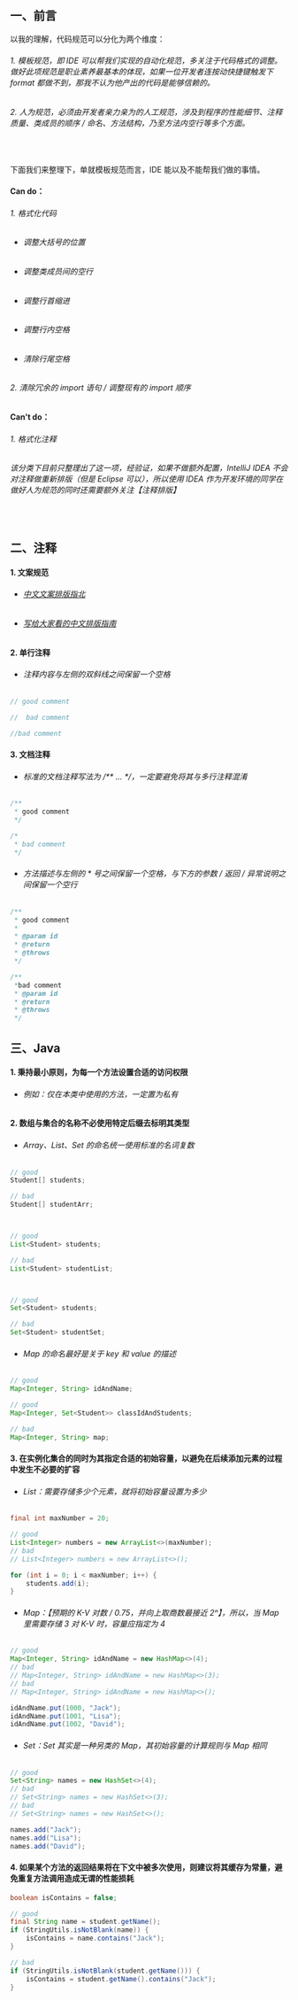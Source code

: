 ## 一、前言
以我的理解，代码规范可以分化为两个维度：
###### 1. 模板规范，即 IDE 可以帮我们实现的自动化规范，多关注于代码格式的调整。做好此项规范是职业素养最基本的体现，如果一位开发者连按动快捷键触发下 format 都做不到，那我不认为他产出的代码是能够信赖的。
###### 2. 人为规范，必须由开发者亲力亲为的人工规范，涉及到程序的性能细节、注释质量、类成员的顺序 / 命名、方法结构，乃至方法内空行等多个方面。

<br />

下面我们来整理下，单就模板规范而言，IDE 能以及不能帮我们做的事情。
#### Can do：
###### 1. 格式化代码
* ###### 调整大括号的位置
* ###### 调整类成员间的空行
* ###### 调整行首缩进
* ###### 调整行内空格
* ###### 清除行尾空格
###### 2. 清除冗余的 import 语句 / 调整现有的 import 顺序

#### Can't do：
###### 1. 格式化注释
###### *该分类下目前只整理出了这一项，经验证，如果不做额外配置，IntelliJ IDEA 不会对注释做重新排版（但是 Eclipse 可以），所以使用 IDEA 作为开发环境的同学在做好人为规范的同时还需要额外关注【注释排版】*

<br />

## 二、注释
#### 1. 文案规范
* ###### [中文文案排版指北](https://github.com/mzlogin/chinese-copywriting-guidelines)
* ###### [写给大家看的中文排版指南](https://zhuanlan.zhihu.com/p/20506092)

#### 2. 单行注释
* ###### 注释内容与左侧的双斜线之间保留一个空格
```Java
// good comment

//  bad comment

//bad comment
```

#### 3. 文档注释
* ###### 标准的文档注释写法为 /** ... */，一定要避免将其与多行注释混淆
```Java
/**
 * good comment
 */

/*
 * bad comment
 */
```
* ###### 方法描述与左侧的 * 号之间保留一个空格，与下方的参数 / 返回 / 异常说明之间保留一个空行
```Java
/**
 * good comment
 *
 * @param id
 * @return
 * @throws
 */

/**
 *bad comment
 * @param id
 * @return
 * @throws
 */
```

## 三、Java
#### 1. 秉持最小原则，为每一个方法设置合适的访问权限
* ###### 例如：仅在本类中使用的方法，一定置为私有

#### 2. 数组与集合的名称不必使用特定后缀去标明其类型
* ###### Array、List、Set 的命名统一使用标准的名词复数
```Java
// good
Student[] students;

// bad
Student[] studentArr;



// good
List<Student> students;

// bad
List<Student> studentList;



// good
Set<Student> students;

// bad
Set<Student> studentSet;
```
* ###### Map 的命名最好是关于 key 和 value 的描述
```Java
// good
Map<Integer, String> idAndName;

// good
Map<Integer, Set<Student>> classIdAndStudents;

// bad
Map<Integer, String> map;
```

#### 3. 在实例化集合的同时为其指定合适的初始容量，以避免在后续添加元素的过程中发生不必要的扩容
* ###### List：需要存储多少个元素，就将初始容量设置为多少
```Java
final int maxNumber = 20;

// good
List<Integer> numbers = new ArrayList<>(maxNumber);
// bad
// List<Integer> numbers = new ArrayList<>();

for (int i = 0; i < maxNumber; i++) {
    students.add(i);
}
```
* ###### Map：【预期的 K-V 对数 / 0.75，并向上取商数最接近 2ⁿ】，所以，当 Map 里需要存储 3 对 K-V 时，容量应指定为 4
```Java
// good
Map<Integer, String> idAndName = new HashMap<>(4);
// bad
// Map<Integer, String> idAndName = new HashMap<>(3);
// bad
// Map<Integer, String> idAndName = new HashMap<>();

idAndName.put(1000, "Jack");
idAndName.put(1001, "Lisa");
idAndName.put(1002, "David");
```
* ###### Set：Set 其实是一种另类的 Map，其初始容量的计算规则与 Map 相同
```Java
// good
Set<String> names = new HashSet<>(4);
// bad
// Set<String> names = new HashSet<>(3);
// bad
// Set<String> names = new HashSet<>();

names.add("Jack");
names.add("Lisa");
names.add("David");
```

#### 4. 如果某个方法的返回结果将在下文中被多次使用，则建议将其缓存为常量，避免重复方法调用造成无谓的性能损耗
```Java
boolean isContains = false;

// good
final String name = student.getName();
if (StringUtils.isNotBlank(name)) {
    isContains = name.contains("Jack");
}

// bad
if (StringUtils.isNotBlank(student.getName())) {
    isContains = student.getName().contains("Jack");
}
```